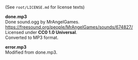 (See `root/LICENSE.md` for license texts)

**done.mp3** \
Done sound.ogg by MrAngelGames. \
https://freesound.org/people/MrAngelGames/sounds/674827/ \
Licensed under **CC0 1.0 Universal**. \
Converted to MP3 format.

**error.mp3** \
Modified from done.mp3.